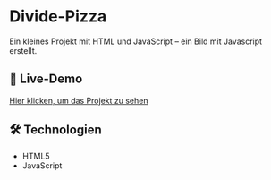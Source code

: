 # Divide-Pizza

Ein kleines Projekt mit HTML und JavaScript – ein Bild mit Javascript erstellt.

## 🔗 Live-Demo  
[Hier klicken, um das Projekt zu sehen](https://derlangsamealex.github.io/Bezier/Bezier.html)

## 🛠️ Technologien  
- HTML5  
- JavaScript
